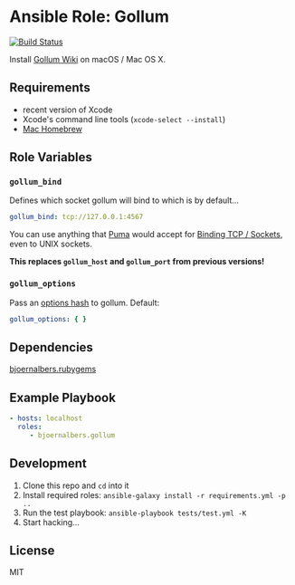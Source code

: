 Ansible Role: Gollum
====================

[![Build Status](https://travis-ci.org/bjoernalbers/ansible-role-gollum.svg?branch=master)](https://travis-ci.org/bjoernalbers/ansible-role-gollum)

Install [Gollum Wiki](https://github.com/gollum/gollum) on macOS / Mac OS X.

Requirements
------------

- recent version of Xcode
- Xcode's command line tools (`xcode-select --install`)
- [Mac Homebrew](http://brew.sh)

Role Variables
--------------

### `gollum_bind`

Defines which socket gollum will bind to which is by default...

```yaml
gollum_bind: tcp://127.0.0.1:4567
```

You can use anything that [Puma](http://puma.io) would accept for
[Binding TCP / Sockets](https://github.com/puma/puma#binding-tcp--sockets),
even to UNIX sockets.

**This replaces `gollum_host` and `gollum_port` from previous versions!**

### `gollum_options`

Pass an
[options hash](https://github.com/gollum/gollum/wiki/Gollum-via-Rack#the-options-hash)
to gollum.
Default:

```yaml
gollum_options: { }
```


Dependencies
------------

[bjoernalbers.rubygems](https://galaxy.ansible.com/bjoernalbers/rubygems/)

Example Playbook
----------------

```yaml
- hosts: localhost
  roles:
     - bjoernalbers.gollum
```

Development
-----------

1. Clone this repo and `cd` into it
2. Install required roles: `ansible-galaxy install -r requirements.yml -p ..`
3. Run the test playbook: `ansible-playbook tests/test.yml -K`
4. Start hacking...

License
-------

MIT

